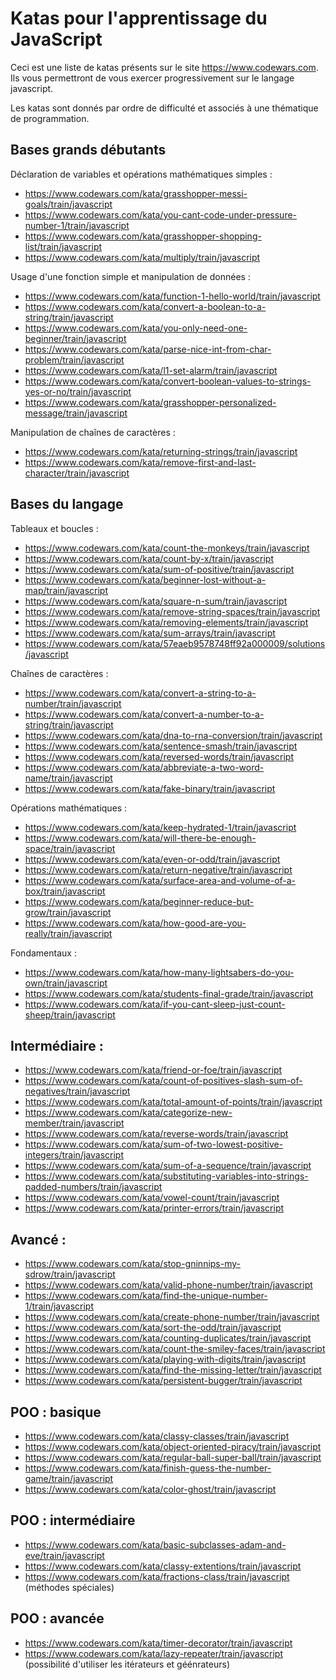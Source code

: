 # Katas pour l'apprentissage du JavaScript

Ceci est une liste de katas présents sur le site https://www.codewars.com. Ils vous permettront de vous exercer progressivement sur le langage javascript.

Les katas sont donnés par ordre de difficulté et associés à une thématique de programmation.

## Bases grands débutants

Déclaration de variables et opérations mathématiques simples :
- https://www.codewars.com/kata/grasshopper-messi-goals/train/javascript
- https://www.codewars.com/kata/you-cant-code-under-pressure-number-1/train/javascript
- https://www.codewars.com/kata/grasshopper-shopping-list/train/javascript
- https://www.codewars.com/kata/multiply/train/javascript

Usage d'une fonction simple et manipulation de données :
- https://www.codewars.com/kata/function-1-hello-world/train/javascript
- https://www.codewars.com/kata/convert-a-boolean-to-a-string/train/javascript
- https://www.codewars.com/kata/you-only-need-one-beginner/train/javascript
- https://www.codewars.com/kata/parse-nice-int-from-char-problem/train/javascript
- https://www.codewars.com/kata/l1-set-alarm/train/javascript
- https://www.codewars.com/kata/convert-boolean-values-to-strings-yes-or-no/train/javascript
- https://www.codewars.com/kata/grasshopper-personalized-message/train/javascript

Manipulation de chaînes de caractères :
- https://www.codewars.com/kata/returning-strings/train/javascript
- https://www.codewars.com/kata/remove-first-and-last-character/train/javascript

## Bases du langage

Tableaux et boucles :
- https://www.codewars.com/kata/count-the-monkeys/train/javascript
- https://www.codewars.com/kata/count-by-x/train/javascript
- https://www.codewars.com/kata/sum-of-positive/train/javascript
- https://www.codewars.com/kata/beginner-lost-without-a-map/train/javascript
- https://www.codewars.com/kata/square-n-sum/train/javascript
- https://www.codewars.com/kata/remove-string-spaces/train/javascript
- https://www.codewars.com/kata/removing-elements/train/javascript
- https://www.codewars.com/kata/sum-arrays/train/javascript
- https://www.codewars.com/kata/57eaeb9578748ff92a000009/solutions/javascript

Chaînes de caractères :
- https://www.codewars.com/kata/convert-a-string-to-a-number/train/javascript
- https://www.codewars.com/kata/convert-a-number-to-a-string/train/javascript
- https://www.codewars.com/kata/dna-to-rna-conversion/train/javascript
- https://www.codewars.com/kata/sentence-smash/train/javascript
- https://www.codewars.com/kata/reversed-words/train/javascript
- https://www.codewars.com/kata/abbreviate-a-two-word-name/train/javascript
- https://www.codewars.com/kata/fake-binary/train/javascript

Opérations mathématiques :
- https://www.codewars.com/kata/keep-hydrated-1/train/javascript
- https://www.codewars.com/kata/will-there-be-enough-space/train/javascript
- https://www.codewars.com/kata/even-or-odd/train/javascript
- https://www.codewars.com/kata/return-negative/train/javascript
- https://www.codewars.com/kata/surface-area-and-volume-of-a-box/train/javascript
- https://www.codewars.com/kata/beginner-reduce-but-grow/train/javascript
- https://www.codewars.com/kata/how-good-are-you-really/train/javascript

Fondamentaux :
- https://www.codewars.com/kata/how-many-lightsabers-do-you-own/train/javascript
- https://www.codewars.com/kata/students-final-grade/train/javascript
- https://www.codewars.com/kata/if-you-cant-sleep-just-count-sheep/train/javascript

## Intermédiaire :
- https://www.codewars.com/kata/friend-or-foe/train/javascript
- https://www.codewars.com/kata/count-of-positives-slash-sum-of-negatives/train/javascript
- https://www.codewars.com/kata/total-amount-of-points/train/javascript
- https://www.codewars.com/kata/categorize-new-member/train/javascript
- https://www.codewars.com/kata/reverse-words/train/javascript
- https://www.codewars.com/kata/sum-of-two-lowest-positive-integers/train/javascript
- https://www.codewars.com/kata/sum-of-a-sequence/train/javascript
- https://www.codewars.com/kata/substituting-variables-into-strings-padded-numbers/train/javascript
- https://www.codewars.com/kata/vowel-count/train/javascript
- https://www.codewars.com/kata/printer-errors/train/javascript

## Avancé :
- https://www.codewars.com/kata/stop-gninnips-my-sdrow/train/javascript
- https://www.codewars.com/kata/valid-phone-number/train/javascript
- https://www.codewars.com/kata/find-the-unique-number-1/train/javascript
- https://www.codewars.com/kata/create-phone-number/train/javascript
- https://www.codewars.com/kata/sort-the-odd/train/javascript
- https://www.codewars.com/kata/counting-duplicates/train/javascript
- https://www.codewars.com/kata/count-the-smiley-faces/train/javascript
- https://www.codewars.com/kata/playing-with-digits/train/javascript
- https://www.codewars.com/kata/find-the-missing-letter/train/javascript
- https://www.codewars.com/kata/persistent-bugger/train/javascript

## POO : basique

- https://www.codewars.com/kata/classy-classes/train/javascript
- https://www.codewars.com/kata/object-oriented-piracy/train/javascript
- https://www.codewars.com/kata/regular-ball-super-ball/train/javascript
- https://www.codewars.com/kata/finish-guess-the-number-game/train/javascript
- https://www.codewars.com/kata/color-ghost/train/javascript

## POO : intermédiaire

- https://www.codewars.com/kata/basic-subclasses-adam-and-eve/train/javascript
- https://www.codewars.com/kata/classy-extentions/train/javascript
- https://www.codewars.com/kata/fractions-class/train/javascript  (méthodes spéciales)

## POO : avancée

- https://www.codewars.com/kata/timer-decorator/train/javascript
- https://www.codewars.com/kata/lazy-repeater/train/javascript (possibilité d'utiliser les itérateurs et géénrateurs)
